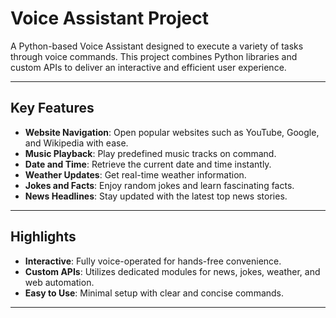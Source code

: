 # Voice Assistant Project

A Python-based Voice Assistant designed to execute a variety of tasks through voice commands. This project combines Python libraries and custom APIs to deliver an interactive and efficient user experience.

---

## Key Features

- **Website Navigation**: Open popular websites such as YouTube, Google, and Wikipedia with ease.
- **Music Playback**: Play predefined music tracks on command.
- **Date and Time**: Retrieve the current date and time instantly.
- **Weather Updates**: Get real-time weather information.
- **Jokes and Facts**: Enjoy random jokes and learn fascinating facts.
- **News Headlines**: Stay updated with the latest top news stories.

---

## Highlights

- **Interactive**: Fully voice-operated for hands-free convenience.
- **Custom APIs**: Utilizes dedicated modules for news, jokes, weather, and web automation.
- **Easy to Use**: Minimal setup with clear and concise commands.

---
